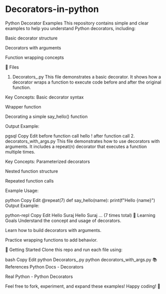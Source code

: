 # Decorators-in-python

Python Decorator Examples
This repository contains simple and clear examples to help you understand Python decorators, including:

Basic decorator structure

Decorators with arguments

Function wrapping concepts

📂 Files
1. Decorators_.py
This file demonstrates a basic decorator. It shows how a decorator wraps a function to execute code before and after the original function.

Key Concepts:
Basic decorator syntax

Wrapper function

Decorating a simple say_hello() function

Output Example:

pgsql
Copy
Edit
before function call
hello !
after function call
2. decorators_with_args.py
This file demonstrates how to use decorators with arguments. It includes a repeat(n) decorator that executes a function multiple times.

Key Concepts:
Parameterized decorators

Nested function structure

Repeated function calls

Example Usage:

python
Copy
Edit
@repeat(7)
def say_hello(name):
    print(f"Hello {name}")
Output Example:

python-repl
Copy
Edit
Hello Suraj
Hello Suraj
... (7 times total)
🧠 Learning Goals
Understand the concept and usage of decorators.

Learn how to build decorators with arguments.

Practice wrapping functions to add behavior.

🚀 Getting Started
Clone this repo and run each file using:

bash
Copy
Edit
python Decorators_.py
python decorators_with_args.py
📚 References
Python Docs - Decorators

Real Python - Python Decorators

Feel free to fork, experiment, and expand these examples!
Happy coding! 🚀
